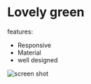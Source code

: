 # Lovely green
features:
* Responsive
* Material
* well designed


![screen shot](http://oi68.tinypic.com/15p1mi1.jpg)
